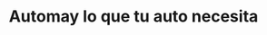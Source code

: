 ---
title: "Automay lo que tu auto necesita"
url: /nezahualcoyotl/automay-lo-que-tu-auto-necesita/
shop: piezas de automóviles
---